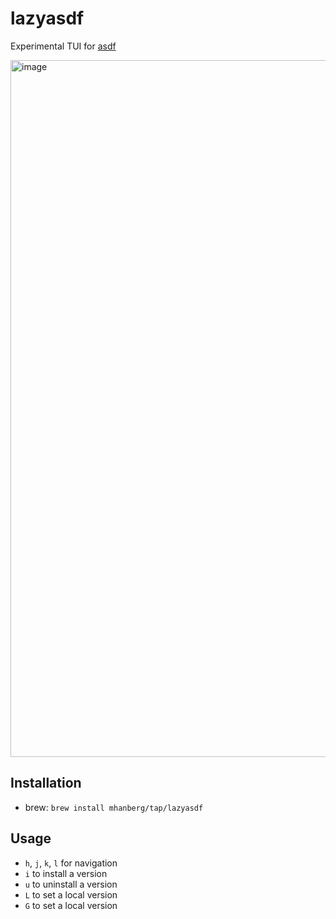 # lazyasdf

Experimental TUI for [asdf](https://asdf-vm.com/)

<img width="1115" alt="image" src="https://user-images.githubusercontent.com/5523984/222877102-f76cb0cf-4f05-4b93-8db0-636cc8e6494d.png">

## Installation

- brew: `brew install mhanberg/tap/lazyasdf`

## Usage

- `h`, `j`, `k`, `l` for navigation
- `i` to install a version
- `u` to uninstall a version
- `L` to set a local version
- `G` to set a local version

